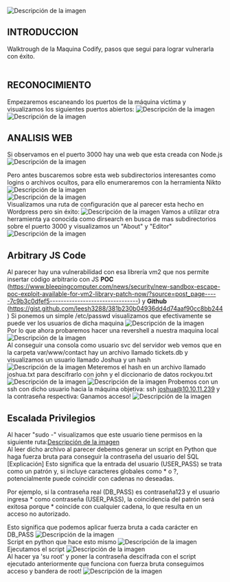 ![Descripción de la imagen]()
## INTRODUCCION
Walktrough de la Maquina Codify, pasos que segui para lograr vulnerarla con éxito.<br/>
<br />

## RECONOCIMIENTO
Empezaremos escaneando los puertos de la máquina victima y visualizamos los siguientes puertos abiertos:
![Descripción de la imagen](Imagen1Codify.png)
![Descripción de la imagen](Imagen2Codify.png)
## ANALISIS WEB
Si observamos en el puerto 3000 hay una web que esta creada con Node.js
![Descripción de la imagen](Imagen3Codify.png)

Pero antes buscaremos sobre esta web subdirectorios interesantes como logins o archivos ocultos, para ello enumeraremos con la herramienta Nikto
![Descripción de la imagen](Imagen4Codify.png)<br>
![Descripción de la imagen](Imagen5Codify.png)<br>
Visualizamos una ruta de configuración que al parecer esta hecho en Wordpress pero sin éxito:
![Descripción de la imagen](Imagen6Codify.png)
Vamos a utilizar otra herramienta ya conocida como dirsearch en busca de mas subdirectorios sobre el puerto 3000 y visualizamos un "About" y "Editor"
![Descripción de la imagen](Imagen7Codify.png)

## Arbitrary JS Code
Al parecer hay una vulnerabilidad con esa librería vm2 que nos permite insertar código arbitrario con JS **POC** (https://www.bleepingcomputer.com/news/security/new-sandbox-escape-poc-exploit-available-for-vm2-library-patch-now/?source=post_page-----7c9b3c0dfef5--------------------------------) y **Github** (https://gist.github.com/leesh3288/381b230b04936dd4d74aaf90cc8bb244)
Si ponemos un simple /etc/passwd visualizamos que efectivamente se puede ver los usuarios de dicha maquina
![Descripción de la imagen](Imagen9Codify.png)<br/>
Por lo que ahora probaremos hacer una revershell a nuestra maquina local
![Descripción de la imagen](Imagen13Codify.png)<br/>
Al conseguir una consola como usuario svc del servidor web vemos que en la carpeta var/www/contact hay un archivo llamado tickets.db y visualizamos un usuario llamado Joshua y un hash
![Descripción de la imagen](Imagen14Codify.png)
Meteremos el hash en un archivo llamado joshua.txt para descifrarlo con john y el diccionario de datos rockyou.txt
![Descripción de la imagen](Imagen15Codify.png)
![Descripción de la imagen](Imagen16Codify.png)
Probemos con un ssh con dicho usuario hacia la máquina objetiva:
ssh joshua@10.10.11.239 y la contraseña respectiva:
Ganamos acceso!
![Descripción de la imagen](Imagen17Codify.png)

## Escalada Privilegios
Al hacer "sudo -" visualizamos que este usuario tiene permisos en la siguiente ruta:[Descripción de la imagen](Imagen18Codify.png)<br>
Al leer dicho archivo al parecer debemos generar un script en Python que haga fuerza bruta para conseguir la contraseña del usuario del SQL
[Explicación]
Esto significa que la entrada del usuario (USER_PASS) se trata como un patrón y, si incluye caracteres globales como * o ?, potencialmente puede coincidir con cadenas no deseadas.

Por ejemplo, si la contraseña real (DB_PASS) es contraseña123 y el usuario ingresa * como contraseña (USER_PASS), la coincidencia del patrón será exitosa porque * coincide con cualquier cadena, lo que resulta en un acceso no autorizado.

Esto significa que podemos aplicar fuerza bruta a cada carácter en DB_PASS
![Descripción de la imagen](Imagen19Codify.png)<br>
Script en python que hace esto mismo
![Descripción de la imagen](Imagen20Codify.png)<br>
Ejecutamos el script
![Descripción de la imagen](Imagen21Codify.png)<br>
Al hacer ya 'su root' y poner la contraseña descifrada con el script ejecutado anteriormente que funciona con fuerza bruta conseguimos acceso y bandera de root!
![Descripción de la imagen](Imagen22Codify.png)
